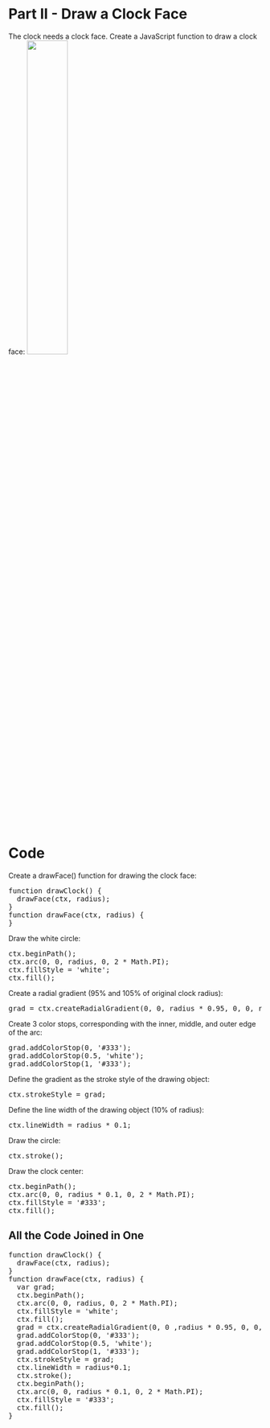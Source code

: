 <h1>Part II - Draw a Clock Face</h1>
The clock needs a clock face. Create a JavaScript function to draw a clock face:
<img src="https://i.imgur.com/DLxokQJ.jpg" width="40%">
<h1>Code</h1>
Create a drawFace() function for drawing the clock face:
<pre>
function drawClock() {
  drawFace(ctx, radius);
}
function drawFace(ctx, radius) {
}
</pre>
Draw the white circle:
<pre>
ctx.beginPath();
ctx.arc(0, 0, radius, 0, 2 * Math.PI);
ctx.fillStyle = 'white';
ctx.fill();
</pre>
Create a radial gradient (95% and 105% of original clock radius):
<pre>grad = ctx.createRadialGradient(0, 0, radius * 0.95, 0, 0, radius * 1.05);</pre>
Create 3 color stops, corresponding with the inner, middle, and outer edge of the arc:
<pre>
grad.addColorStop(0, '#333');
grad.addColorStop(0.5, 'white');
grad.addColorStop(1, '#333');
</pre>
Define the gradient as the stroke style of the drawing object:
<pre>ctx.strokeStyle = grad;</pre>
Define the line width of the drawing object (10% of radius):
<pre>ctx.lineWidth = radius * 0.1;</pre>
Draw the circle:
<pre>ctx.stroke();</pre>
Draw the clock center:
<pre>
ctx.beginPath();
ctx.arc(0, 0, radius * 0.1, 0, 2 * Math.PI);
ctx.fillStyle = '#333';
ctx.fill();
</pre>
<h2>All the Code Joined in One</h2>
<pre>
function drawClock() {
  drawFace(ctx, radius);
}
function drawFace(ctx, radius) {
  var grad;
  ctx.beginPath();
  ctx.arc(0, 0, radius, 0, 2 * Math.PI);
  ctx.fillStyle = 'white';
  ctx.fill();
  grad = ctx.createRadialGradient(0, 0 ,radius * 0.95, 0, 0, radius * 1.05);
  grad.addColorStop(0, '#333');
  grad.addColorStop(0.5, 'white');
  grad.addColorStop(1, '#333');
  ctx.strokeStyle = grad;
  ctx.lineWidth = radius*0.1;
  ctx.stroke();
  ctx.beginPath();
  ctx.arc(0, 0, radius * 0.1, 0, 2 * Math.PI);
  ctx.fillStyle = '#333';
  ctx.fill();
}
</pre>
